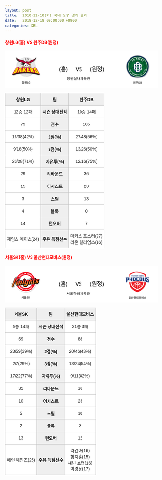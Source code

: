 ```yaml
---
layout: post
title:  2018-12-18(화) 국내 농구 경기 결과
date:   2018-12-18 09:00:00 +0900
categories: KBL
---
```


#### <span style="color:red"> 창원LG(홈) VS 원주DB(원정) </span>
![창원LG_원주DB.png](../images/kbl/match/창원LG_원주DB.png)

<style type="text/css">
.tg  {border-collapse:collapse;border-spacing:0;}
.tg td{font-family:Arial, sans-serif;font-size:14px;padding:10px 5px;border-style:solid;border-width:1px;overflow:hidden;word-break:normal;border-color:#c0c0c0;}
.tg th{font-family:Arial, sans-serif;font-size:14px;font-weight:normal;padding:10px 5px;border-style:solid;border-width:1px;overflow:hidden;word-break:normal;border-color:#c0c0c0;}
.tg .tg-dcpn{background-color:#ffffff;border-color:#c0c0c0;text-align:center;vertical-align:middle}
.tg .tg-txr3{background-color:#ffffff;border-color:#c0c0c0;text-align:center;vertical-align:middle}
.tg .tg-o8le{background-color:#efefef;border-color:#c0c0c0;text-align:center;vertical-align:middle}
.tg .tg-rr9t{font-weight:bold;background-color:#efefef;border-color:#c0c0c0;text-align:center;vertical-align:middle}
.tg .tg-wazi{background-color:#efefef;border-color:#c0c0c0;text-align:center;vertical-align:middle}
</style>

<table class="tg">
  <tr>
    <th class="tg-rr9t">창원LG</th>
    <th class="tg-rr9t">팀</th>
    <th class="tg-rr9t">원주DB</th>
  </tr>
  <tr>
    <td class="tg-dcpn">12승 12패</td>
    <td class="tg-rr9t">시즌 상대전적</td>
    <td class="tg-dcpn">10승 14패</td>
  </tr>
  <tr>
    <td class="tg-dcpn">79</td>
    <td class="tg-rr9t">점수</td>
    <td class="tg-dcpn">105</td>
  </tr>
  <tr>
    <td class="tg-dcpn">16/38(42%)</td>
    <td class="tg-rr9t">2점(%)</td>
    <td class="tg-dcpn">27/48(56%)</td>
  </tr>
  <tr>
    <td class="tg-dcpn">9/18(50%)</td>
    <td class="tg-rr9t">3점(%)</td>
    <td class="tg-dcpn">13/26(50%)</td>
  </tr>
  <tr>
    <td class="tg-dcpn">20/28(71%)</td>
    <td class="tg-rr9t">자유투(%)</td>
    <td class="tg-dcpn">12/16(75%)</td>
  </tr>
  <tr>
    <td class="tg-dcpn">29</td>
    <td class="tg-rr9t">리바운드</td>
    <td class="tg-dcpn">36</td>
  </tr>
  <tr>
    <td class="tg-dcpn">15</td>
    <td class="tg-rr9t">어시스트</td>
    <td class="tg-dcpn">23</td>
  </tr>
  <tr>
    <td class="tg-dcpn">3</td>
    <td class="tg-rr9t">스틸</td>
    <td class="tg-dcpn">13</td>
  </tr>
  <tr>
    <td class="tg-dcpn">4</td>
    <td class="tg-rr9t">블록</td>
    <td class="tg-dcpn">0</td>
  </tr>
  <tr>
    <td class="tg-dcpn">14</td>
    <td class="tg-rr9t">턴오버</td>
    <td class="tg-dcpn">7</td>
  </tr>
  <tr>
    <td class="tg-dcpn">제임스 메이스(24)</td>
    <td class="tg-rr9t">주유 득점선수</td>
    <td class="tg-dcpn">마커스 포스터(27)<br>리온 윌리엄스(16)</td>
  </tr>
</table>

#### <span style="color:red"> 서울SK(홈) VS 울산현대모비스(원정) </span>
![서울SK_울산현대모비스.png](../images/kbl/match/서울SK_울산현대모비스.png)

<style type="text/css">
.tg  {border-collapse:collapse;border-spacing:0;}
.tg td{font-family:Arial, sans-serif;font-size:14px;padding:10px 5px;border-style:solid;border-width:1px;overflow:hidden;word-break:normal;border-color:#c0c0c0;}
.tg th{font-family:Arial, sans-serif;font-size:14px;font-weight:normal;padding:10px 5px;border-style:solid;border-width:1px;overflow:hidden;word-break:normal;border-color:#c0c0c0;}
.tg .tg-dcpn{background-color:#ffffff;border-color:#c0c0c0;text-align:center;vertical-align:middle}
.tg .tg-txr3{background-color:#ffffff;border-color:#c0c0c0;text-align:center;vertical-align:middle}
.tg .tg-o8le{background-color:#efefef;border-color:#c0c0c0;text-align:center;vertical-align:middle}
.tg .tg-rr9t{font-weight:bold;background-color:#efefef;border-color:#c0c0c0;text-align:center;vertical-align:middle}
.tg .tg-wazi{background-color:#efefef;border-color:#c0c0c0;text-align:center;vertical-align:middle}
</style>

<table class="tg">
  <tr>
    <th class="tg-rr9t">서울SK</th>
    <th class="tg-rr9t">팀</th>
    <th class="tg-rr9t">울산현대모비스</th>
  </tr>
  <tr>
    <td class="tg-dcpn">9승 14패</td>
    <td class="tg-rr9t">시즌 상대전적</td>
    <td class="tg-dcpn">21승 3패</td>
  </tr>
  <tr>
    <td class="tg-dcpn">69</td>
    <td class="tg-rr9t">점수</td>
    <td class="tg-dcpn">88</td>
  </tr>
  <tr>
    <td class="tg-dcpn">23/59(39%)</td>
    <td class="tg-rr9t">2점(%)</td>
    <td class="tg-dcpn">20/46(43%)</td>
  </tr>
  <tr>
    <td class="tg-dcpn">2/7(29%)</td>
    <td class="tg-rr9t">3점(%)</td>
    <td class="tg-dcpn">13/24(54%)</td>
  </tr>
  <tr>
    <td class="tg-dcpn">17/22(77%)</td>
    <td class="tg-rr9t">자유투(%)</td>
    <td class="tg-dcpn">9/11(82%)</td>
  </tr>
  <tr>
    <td class="tg-dcpn">35</td>
    <td class="tg-rr9t">리바운드</td>
    <td class="tg-dcpn">36</td>
  </tr>
  <tr>
    <td class="tg-dcpn">10</td>
    <td class="tg-rr9t">어시스트</td>
    <td class="tg-dcpn">23</td>
  </tr>
  <tr>
    <td class="tg-dcpn">5</td>
    <td class="tg-rr9t">스틸</td>
    <td class="tg-dcpn">10</td>
  </tr>
  <tr>
    <td class="tg-dcpn">2</td>
    <td class="tg-rr9t">블록</td>
    <td class="tg-dcpn">3</td>
  </tr>
  <tr>
    <td class="tg-dcpn">13</td>
    <td class="tg-rr9t">턴오버</td>
    <td class="tg-dcpn">12</td>
  </tr>
  <tr>
    <td class="tg-dcpn">애런 헤인즈(25)</td>
    <td class="tg-rr9t">주유 득점선수</td>
    <td class="tg-dcpn">라건아(16)<br>함지훈(15)<br>섀넌 쇼터(16)<br>박경상(17)</td>
  </tr>
</table>
